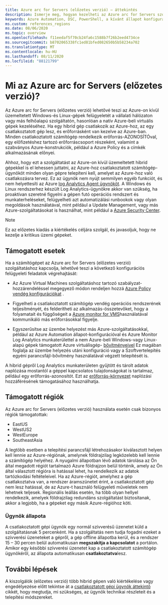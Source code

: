 ```yaml
---
title: Azure arc for Servers (előzetes verzió) – áttekintés
description: Ismerje meg, hogyan kezelheti az Azure arc for Servers szolgáltatásait az Azure-on kívül üzemeltetett gépek kezelésére, mintha az Azure-erőforrás.
keywords: Azure Automation, DSC, PowerShell, a kívánt állapot konfigurálása, frissítés kezelése, változások követése, leltár, runbookok, Python, grafikus, hibrid
ms.custom: references_regions
ms.date: 08/06/2020
ms.topic: overview
ms.openlocfilehash: f11eedaf5f70cb24fa6c1588b7f26b2eed4734ce
ms.sourcegitcommit: b8702065338fc1ed81bfed082650b5b58234a702
ms.translationtype: MT
ms.contentlocale: hu-HU
ms.lasthandoff: 08/11/2020
ms.locfileid: "88121799"
---
```

# <a name="what-is-azure-arc-for-servers-preview"></a>Mi az Azure arc for Servers (előzetes verzió)?

Az Azure arc for Servers (előzetes verzió) lehetővé teszi az Azure-on kívül üzemeltetett Windows-és Linux-gépek felügyeletét a vállalati hálózaton vagy más felhőalapú szolgáltatón, hasonlóan a natív Azure-beli virtuális gépek kezeléséhez. Ha egy hibrid gép csatlakozik az Azure-hoz, az egy csatlakoztatott gép lesz, és erőforrásként van kezelve az Azure-ban. Minden csatlakoztatott számítógép rendelkezik erőforrás-AZONOSÍTÓval, egy előfizetéshez tartozó erőforráscsoport részeként, valamint a szabványos Azure-konstrukciók, például a Azure Policy és a címkék alkalmazásának előnyei.

Ahhoz, hogy ezt a szolgáltatást az Azure-on kívül üzemeltetett hibrid gépekkel is el lehessen juttatni, az Azure-hoz csatlakoztatott számítógép-ügynököt minden olyan gépre telepíteni kell, amelyet az Azure-hoz való csatlakozásra tervez. Ez az ügynök nem nyújt semmilyen egyéb funkciót, és nem helyettesíti az Azure [log Analytics Agent ügynököt](../../azure-monitor/platform/log-analytics-agent.md). A Windows és Linux rendszerhez készült Log Analytics-ügynökre akkor van szükség, ha proaktívan szeretné figyelni a gépen futó operációs rendszert és munkaterheléseket, felügyelheti azt automatizálási runbookok vagy olyan megoldások használatával, mint például a Update Management, vagy más Azure-szolgáltatásokat is használhat, mint például a [Azure Security Center](../../security-center/security-center-intro.md).

>[!NOTE]
>Ez az előzetes kiadás a kiértékelés céljára szolgál, és javasoljuk, hogy ne kezelje a kritikus üzemi gépeket.
>

## <a name="supported-scenarios"></a>Támogatott esetek

Ha a számítógépet az Azure arc for Servers (előzetes verzió) szolgáltatáshoz kapcsolja, lehetővé teszi a következő konfigurációs felügyeleti feladatok végrehajtását:

- Az Azure Virtual Machines szolgáltatáshoz tartozó szabályzat-hozzárendeléssel megegyező módon rendeljen hozzá [Azure Policy vendég konfigurációkat](../../governance/policy/concepts/guest-configuration.md) .

- Figyelheti a csatlakoztatott számítógép vendég operációs rendszerének teljesítményét, és felderítheti az alkalmazás-összetevőket, hogy a folyamatait és függőségeit a [Azure monitor for VMS](../../azure-monitor/insights/vminsights-overview.md)használatával kommunikáló más erőforrásokkal figyelje.

- Egyszerűsítse az üzembe helyezést más Azure-szolgáltatásokkal, például az Azure Automation állapot-konfigurációval és Azure Monitor Log Analytics munkaterülettel a nem Azure-beli Windows-vagy Linux-alapú gépek támogatott Azure virtuálisgép- [bővítményeivel](manage-vm-extensions.md) Ez magában foglalja az üzembe helyezés utáni konfiguráció vagy a Szoftvertelepítés egyéni parancsfájl-bővítmény használatával végzett telepítését is.

A hibrid gépről Log Analytics munkaterületen gyűjtött és tárolt adatok naplózása mostantól a géppel kapcsolatos tulajdonságokat is tartalmaz, például egy erőforrás-azonosítót. Ezt az [erőforrás-környezet](../../azure-monitor/platform/design-logs-deployment.md#access-mode) naplózási hozzáférésének támogatásához használhatja.

## <a name="supported-regions"></a>Támogatott régiók

Az Azure arc for Servers (előzetes verzió) használata esetén csak bizonyos régiók támogatottak:

- EastUS
- WestUS2
- WestEurope
- SoutheastAsia

A legtöbb esetben a telepítési parancsfájl létrehozásakor kiválasztott helyen kell lennie az Azure-régiónak, amelynek földrajzilag legközelebb kell lennie a számítógép helyéhez. A nyugalmi állapotban lévő adatok tárolása az Ön által megadott régiót tartalmazó Azure földrajzon belül történik, amely az Ön által választott régióra is hatással lehet, ha rendelkezik az adatok tartózkodási feltételeivel. Ha az Azure-régiót, amelyhez a gép csatlakoztatva van, a rendszer áramszünetet érint, a csatlakoztatott gép nem lesz hatással, de az Azure-t használó felügyeleti műveletek nem lehetnek teljesek. Regionális leállás esetén, ha több olyan hellyel rendelkezik, amelyek földrajzilag redundáns szolgáltatást biztosítanak, akkor a legjobb, ha a gépeket egy másik Azure-régióhoz köti.

### <a name="agent-status"></a>Ügynök állapota

A csatlakoztatott gépi ügynök egy normál szívverésű üzenetet küld a szolgáltatásnak 5 percenként. Ha a szolgáltatás nem tudja fogadni ezeket a szívverési üzeneteket a gépről, a gép offline állapotba kerül, és a rendszer 15 – 30 percen belül automatikusan **megszakítja a kapcsolatot** a portálon. Amikor egy későbbi szívverési üzenetet kap a csatlakoztatott számítógép ügynökéről, az állapota automatikusan **csatlakoztatva**lesz.

## <a name="next-steps"></a>További lépések

A kiszolgálók (előzetes verzió) több hibrid gépen való kiértékelése vagy engedélyezése előtt tekintse át a [csatlakoztatott gépi ügynök áttekintő](agent-overview.md) cikkét, hogy megtudja, mi szükséges, az ügynök technikai részleteit és a telepítési módszereket.
